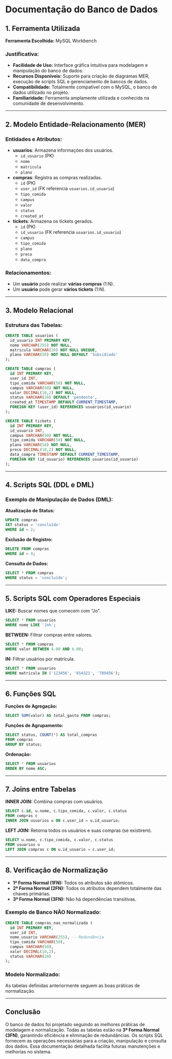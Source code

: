 # Documentação do Banco de Dados

## 1. Ferramenta Utilizada

**Ferramenta Escolhida:** MySQL Workbench

### Justificativa:
- **Facilidade de Uso:** Interface gráfica intuitiva para modelagem e manipulação do banco de dados.
- **Recursos Disponíveis:** Suporte para criação de diagramas MER, execução de scripts SQL e gerenciamento de bancos de dados.
- **Compatibilidade:** Totalmente compatível com o MySQL, o banco de dados utilizado no projeto.
- **Familiaridade:** Ferramenta amplamente utilizada e conhecida na comunidade de desenvolvimento.

---

## 2. Modelo Entidade-Relacionamento (MER)

### Entidades e Atributos:
- **usuarios**: Armazena informações dos usuários.
  - `id_usuario` (PK)
  - `nome`
  - `matricula`
  - `plano`
- **compras**: Registra as compras realizadas.
  - `id` (PK)
  - `user_id` (FK referencia `usuarios.id_usuario`)
  - `tipo_comida`
  - `campus`
  - `valor`
  - `status`
  - `created_at`
- **tickets**: Armazena os tickets gerados.
  - `id` (PK)
  - `id_usuario` (FK referencia `usuarios.id_usuario`)
  - `campus`
  - `tipo_comida`
  - `plano`
  - `preco`
  - `data_compra`

### Relacionamentos:
- Um **usuário** pode realizar **várias compras** (1:N).
- Um **usuário** pode gerar **vários tickets** (1:N).

---

## 3. Modelo Relacional

### Estrutura das Tabelas:
```sql
CREATE TABLE usuarios (
  id_usuario INT PRIMARY KEY,
  nome VARCHAR(255) NOT NULL,
  matricula VARCHAR(20) NOT NULL UNIQUE,
  plano VARCHAR(50) NOT NULL DEFAULT 'Subsidiado'
);

CREATE TABLE compras (
  id INT PRIMARY KEY,
  user_id INT,
  tipo_comida VARCHAR(50) NOT NULL,
  campus VARCHAR(50) NOT NULL,
  valor DECIMAL(10,2) NOT NULL,
  status VARCHAR(20) DEFAULT 'pendente',
  created_at TIMESTAMP DEFAULT CURRENT_TIMESTAMP,
  FOREIGN KEY (user_id) REFERENCES usuarios(id_usuario)
);

CREATE TABLE tickets (
  id INT PRIMARY KEY,
  id_usuario INT,
  campus VARCHAR(50) NOT NULL,
  tipo_comida VARCHAR(50) NOT NULL,
  plano VARCHAR(50) NOT NULL,
  preco DECIMAL(10,2) NOT NULL,
  data_compra TIMESTAMP DEFAULT CURRENT_TIMESTAMP,
  FOREIGN KEY (id_usuario) REFERENCES usuarios(id_usuario)
);
```

---

## 4. Scripts SQL (DDL e DML)

### Exemplo de Manipulação de Dados (DML):

**Atualização de Status:**
```sql
UPDATE compras
SET status = 'concluído'
WHERE id = 2;
```

**Exclusão de Registro:**
```sql
DELETE FROM compras
WHERE id = 4;
```

**Consulta de Dados:**
```sql
SELECT * FROM compras
WHERE status = 'concluído';
```

---

## 5. Scripts SQL com Operadores Especiais

**LIKE:** Buscar nomes que comecem com "Jo".
```sql
SELECT * FROM usuarios
WHERE nome LIKE 'Jo%';
```

**BETWEEN:** Filtrar compras entre valores.
```sql
SELECT * FROM compras
WHERE valor BETWEEN 4.00 AND 6.00;
```

**IN:** Filtrar usuários por matrícula.
```sql
SELECT * FROM usuarios
WHERE matricula IN ('123456', '654321', '789456');
```

---

## 6. Funções SQL

**Funções de Agregação:**
```sql
SELECT SUM(valor) AS total_gasto FROM compras;
```

**Funções de Agrupamento:**
```sql
SELECT status, COUNT(*) AS total_compras
FROM compras
GROUP BY status;
```

**Ordenação:**
```sql
SELECT * FROM usuarios
ORDER BY nome ASC;
```

---

## 7. Joins entre Tabelas

**INNER JOIN:** Combina compras com usuários.
```sql
SELECT c.id, u.nome, c.tipo_comida, c.valor, c.status
FROM compras c
INNER JOIN usuarios u ON c.user_id = u.id_usuario;
```

**LEFT JOIN:** Retorna todos os usuários e suas compras (se existirem).
```sql
SELECT u.nome, c.tipo_comida, c.valor, c.status
FROM usuarios u
LEFT JOIN compras c ON u.id_usuario = c.user_id;
```

---

## 8. Verificação de Normalização

- **1ª Forma Normal (1FN):** Todos os atributos são atômicos.
- **2ª Forma Normal (2FN):** Todos os atributos dependem totalmente das chaves primárias.
- **3ª Forma Normal (3FN):** Não há dependências transitivas.

### Exemplo de Banco **NÃO Normalizado:**
```sql
CREATE TABLE compras_nao_normalizada (
  id INT PRIMARY KEY,
  user_id INT,
  nome_usuario VARCHAR(255), -- Redundância
  tipo_comida VARCHAR(50),
  campus VARCHAR(50),
  valor DECIMAL(10,2),
  status VARCHAR(20)
);
```

### Modelo **Normalizado:**
As tabelas definidas anteriormente seguem as boas práticas de normalização.

---

## Conclusão
O banco de dados foi projetado seguindo as melhores práticas de modelagem e normalização. Todas as tabelas estão na **3ª Forma Normal (3FN)**, garantindo eficiência e eliminação de redundâncias. Os scripts SQL fornecem as operações necessárias para a criação, manipulação e consulta dos dados. Essa documentação detalhada facilita futuras manutenções e melhorias no sistema.

